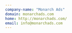 ```yaml
---
company-name: "Monarch Ads"
domain: monarchads.com
home: http://monarchads.com/
email: info@monarchads.com
---
```




